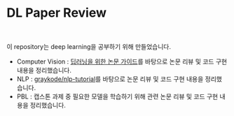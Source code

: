 # DL Paper Review

<br>

이 repository는 deep learning을 공부하기 위해 만들었습니다.<br>  
- Computer Vision : [딥러닝을 위한 논문 가이드](https://kmhana.tistory.com/3)를 바탕으로 논문 리뷰 및 코드 구현 내용을 정리했습니다.
- NLP : [graykode/nlp-tutorial](https://github.com/graykode/nlp-tutorial)를 바탕으로 논문 리뷰 및 코드 구현 내용을 정리했습니다.  
- PBL : 캡스톤 과제 중 필요한 모델을 학습하기 위해 관련 논문 리뷰 및 코드 구현 내용을 정리했습니다.

<br>

